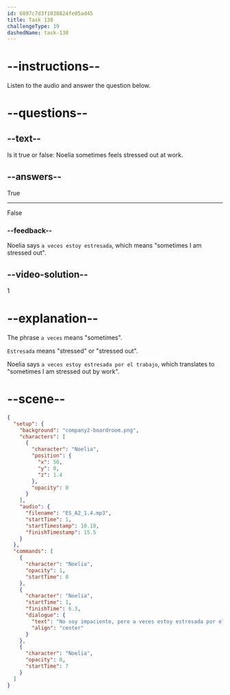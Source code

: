 ```yaml
---
id: 6897c7d3f1030824fe85ad45
title: Task 138
challengeType: 19
dashedName: task-138
---
```


<!-- Noelia: No soy impaciente, pero a veces estoy estresada por el trabajo. -->

# --instructions--

Listen to the audio and answer the question below.

# --questions--

## --text--

Is it true or false: Noelia sometimes feels stressed out at work.

## --answers--

True

---

False

### --feedback--

Noelia says `a veces estoy estresada`, which means "sometimes I am stressed out".

## --video-solution--

1

# --explanation--

The phrase `a veces` means "sometimes".

`Estresada` means "stressed" or "stressed out".

Noelia says `a veces estoy estresada por el trabajo`, which translates to "sometimes I am stressed out by work".

# --scene--

```json
{
  "setup": {
    "background": "company2-boardroom.png",
    "characters": [
      {
        "character": "Noelia",
        "position": {
          "x": 50,
          "y": 0,
          "z": 1.4
        },
        "opacity": 0
      }
    ],
    "audio": {
      "filename": "ES_A2_1.4.mp3",
      "startTime": 1,
      "startTimestamp": 10.18,
      "finishTimestamp": 15.5
    }
  },
  "commands": [
    {
      "character": "Noelia",
      "opacity": 1,
      "startTime": 0
    },
    {
      "character": "Noelia",
      "startTime": 1,
      "finishTime": 6.3,
      "dialogue": {
        "text": "No soy impaciente, pero a veces estoy estresada por el trabajo.",
        "align": "center"
      }
    },
    {
      "character": "Noelia",
      "opacity": 0,
      "startTime": 7
    }
  ]
}
```
